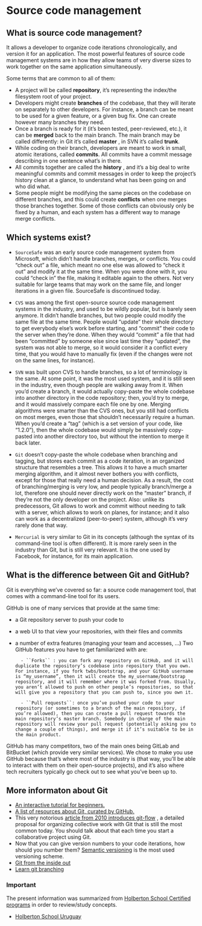 # Source code management

## What is source code management?

It allows a developer to organize code iterations chronologically, and version it for an application. The most powerful features of source code management systems are in how they allow teams of very diverse sizes to work together on the same application simultaneously. <br>

Some terms that are common to all of them: <br>

* A project will be called **repository**, it’s representing the index/the filesystem root of your project.
* Developers might create **branches** of the codebase, that they will iterate on separately to other developers. For instance, a branch can be meant to be used for a given feature, or a given bug fix. One can create however many branches they need.
* Once a branch is ready for it (it’s been tested, peer-reviewed, etc.), it can be **merged** back to the main branch. The main branch may be called differently: in Git it’s called **master** , in SVN it’s called **trunk**.
* While coding on their branch, developers are meant to work in small, atomic iterations, called **commits**. All commits have a commit message describing in one sentence what’s in there.
* All commits together are called the **history** , and it’s a big deal to write meaningful commits and commit messages in order to keep the project’s history clean at a glance, to understand what has been going on and who did what.
* Some people might be modifying the same pieces on the codebase on different branches, and this could create **conflicts** when one merges those branches together. Some of those conflicts can obviously only be fixed by a human, and each system has a different way to manage merge conflicts.

## Which systems exist?

* ``SourceSafe`` was an early source code management system from Microsoft, which didn’t handle branches, merges, or conflicts. You could “check out” a file, which meant no one else was allowed to “check it out” and modify it at the same time. When you were done with it, you could “check in” the file, making it editable again to the others. Not very suitable for large teams that may work on the same file, and longer iterations in a given file. SourceSafe is discontinued today.

* ``CVS`` was among the first open-source source code management systems in the industry, and used to be wildly popular, but is barely seen anymore. It didn’t handle branches, but two people could modify the same file at the same time. People would “update” their whole directory to get everybody else’s work before starting, and “commit” their code to the server when they’re done. When they would “commit” a file that had been “committed” by someone else since last time they “updated”, the system was not able to merge, so it would consider it a conflict every time, that you would have to manually fix (even if the changes were not on the same lines, for instance).

* ``SVN`` was built upon CVS to handle branches, so a lot of terminology is the same. At some point, it was the most used system, and it is still seen in the industry, even though people are walking away from it. When you’d create a branch, it would actually copy-paste the whole codebase into another directory in the code repository; then, you’d try to merge, and it would massively compare each file one by one. Merging algorithms were smarter than the CVS ones, but you still had conflicts on most merges, even those that shouldn’t necessarily require a human. When you’d create a “tag” (which is a set version of your code, like “1.2.0”), then the whole codebase would simply be massively copy-pasted into another directory too, but without the intention to merge it back later.

* ``Git`` doesn’t copy-paste the whole codebase when branching and tagging, but stores each commit as a code iteration, in an organized structure that resembles a tree. This allows it to have a much smarter merging algorithm, and it almost never bothers you with conflicts, except for those that really need a human decision. As a result, the cost of branching/merging is very low, and people typically branch/merge a lot, therefore one should never directly work on the “master” branch, if they’re not the only developer on the project. Also: unlike its predecessors, Git allows to work and commit without needing to talk with a server, which allows to work on planes, for instance; and it also can work as a decentralized (peer-to-peer) system, although it’s very rarely done that way.

* ``Mercurial`` is very similar to Git in its concepts (although the syntax of its command-line tool is often different). It is more rarely seen in the industry than Git, but is still very relevant. It is the one used by Facebook, for instance, for its main application.

## What is the difference between Git and GitHub?

Git is everything we’ve covered so far: a source code management tool, that comes with a command-line tool for its users.<br>

GitHub is one of many services that provide at the same time:<br>

* a Git repository server to push your code to
* a web UI to that view your repositories, with their files and commits
* a number of extra features (managing your team and accesses, …) Two GitHub features you have to get familiarized with are:

		- ``Forks`` : you can fork any repository on GitHub, and it will duplicate the repository’s codebase into repository that you own. For instance, if you fork twbs/bootstrap, and your GitHub username is “my_username”, then it will create the my_username/bootstrap repository, and it will remember where it was forked from. Usually, you aren’t allowed to push on other people’s repositories, so that will give you a repository that you can push to, since you own it.

		- ``Pull requests``: once you’ve pushed your code to your repository (or sometimes to a branch of the main repository, if you’re allowed), then you can create a pull request towards the main repository’s master branch. Somebody in charge of the main repository will review your pull request (potentially asking you to change a couple of things), and merge it if it’s suitable to be in the main product.

GitHub has many competitors, two of the main ones being GitLab and BitBucket (which provide very similar services). We chose to make you use GitHub because that’s where most of the industry is (that way, you’ll be able to interact with them on their open-source projects), and it’s also where tech recruiters typically go check out to see what you’ve been up to.

## More informaton about Git
* [An interactive tutorial for beginners.](https://try.github.io)
* [A list of resources about Git, curated by GitHub.](https://help.github.com/articles/good-resources-for-learning-git-and-github/)
* This very notorious [article from 2010 introduces git-flow](http://nvie.com/posts/a-successful-git-branching-model/) , a detailed proposal for organizing collective work with Git that is still the most common today. You should talk about that each time you start a collaborative project using Git.
* Now that you can give version numbers to your code iterations, how should you number them? [Semantic versioning](http://semver.org) is the most used versioning scheme.
* [Git from the inside out](https://codewords.recurse.com/issues/two/git-from-the-inside-out)
* [Learn git branching](https://learngitbranching.js.org/?locale=es_ES)

### Important

The present information was summarized from [Holberton School Certified programs](https://www.holbertonschool.com/) in order to review/study concepts.

* [Holberton School Uruguay](https://holbertonschool.uy/)
